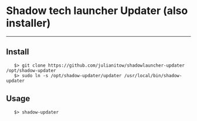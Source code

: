 # Shadow tech launcher Updater (also installer)
_______________________________________________

## Install

```
   $> git clone https://github.com/julianitow/shadowlauncher-updater /opt/shadow-updater
   $> sudo ln -s /opt/shadow-updater/updater /usr/local/bin/shadow-updater
```

## Usage
```
   $> shadow-updater
```
